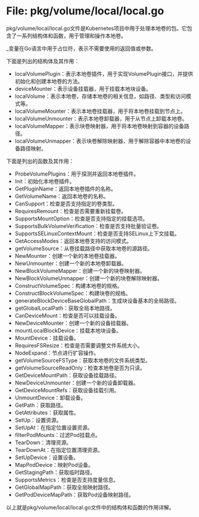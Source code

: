 # File: pkg/volume/local/local.go

pkg/volume/local/local.go文件是Kubernetes项目中用于处理本地卷的包。它包含了一系列结构体和函数，用于管理和操作本地卷。

_变量在Go语言中用于占位符，表示不需要使用的返回值或参数。

下面是列出的结构体及其作用：

- localVolumePlugin：表示本地卷插件，用于实现VolumePlugin接口，并提供初始化和创建本地卷的方法。
- deviceMounter：表示设备挂载器，用于挂载本地块设备。
- localVolume：表示本地卷，存储本地卷的相关信息，如路径、类型和访问模式等。
- localVolumeMounter：表示本地卷挂载器，用于将本地卷挂载到节点上。
- localVolumeUnmounter：表示本地卷卸载器，用于从节点上卸载本地卷。
- localVolumeMapper：表示块卷映射器，用于将本地卷映射到容器的设备路径。
- localVolumeUnmapper：表示块卷解除映射器，用于解除容器中本地卷的设备路径映射。

下面是列出的函数及其作用：

- ProbeVolumePlugins：用于探测并返回本地卷插件。
- Init：初始化本地卷插件。
- GetPluginName：返回本地卷插件的名称。
- GetVolumeName：返回本地卷的名称。
- CanSupport：检查是否支持指定的卷类型。
- RequiresRemount：检查是否需要重新挂载卷。
- SupportsMountOption：检查是否支持指定的挂载选项。
- SupportsBulkVolumeVerification：检查是否支持批量验证卷。
- SupportsSELinuxContextMount：检查是否支持SELinux上下文挂载。
- GetAccessModes：返回本地卷支持的访问模式。
- getVolumeSource：从卷挂载路径中获取本地卷的源路径。
- NewMounter：创建一个新的本地卷挂载器。
- NewUnmounter：创建一个新的本地卷卸载器。
- NewBlockVolumeMapper：创建一个新的块卷映射器。
- NewBlockVolumeUnmapper：创建一个新的块卷解除映射器。
- ConstructVolumeSpec：构建本地卷的规格。
- ConstructBlockVolumeSpec：构建块卷的规格。
- generateBlockDeviceBaseGlobalPath：生成块设备基本的全局路径。
- getGlobalLocalPath：获取全局本地路径。
- CanDeviceMount：检查是否可以挂载设备。
- NewDeviceMounter：创建一个新的设备挂载器。
- mountLocalBlockDevice：挂载本地块设备。
- MountDevice：挂载设备。
- RequiresFSResize：检查是否需要调整文件系统大小。
- NodeExpand：节点进行扩容操作。
- getVolumeSourceFSType：获取本地卷的文件系统类型。
- getVolumeSourceReadOnly：检查本地卷是否为只读。
- GetDeviceMountPath：获取设备挂载路径。
- NewDeviceUnmounter：创建一个新的设备卸载器。
- GetDeviceMountRefs：获取设备挂载引用。
- UnmountDevice：卸载设备。
- GetPath：获取路径。
- GetAttributes：获取属性。
- SetUp：设置资源。
- SetUpAt：在指定位置设置资源。
- filterPodMounts：过滤Pod挂载点。
- TearDown：清理资源。
- TearDownAt：在指定位置清理资源。
- SetUpDevice：设置设备。
- MapPodDevice：映射Pod设备。
- GetStagingPath：获取临时路径。
- SupportsMetrics：检查是否支持度量信息。
- GetGlobalMapPath：获取全局映射路径。
- GetPodDeviceMapPath：获取Pod设备映射路径。

以上就是pkg/volume/local/local.go文件中的结构体和函数的作用详解。

